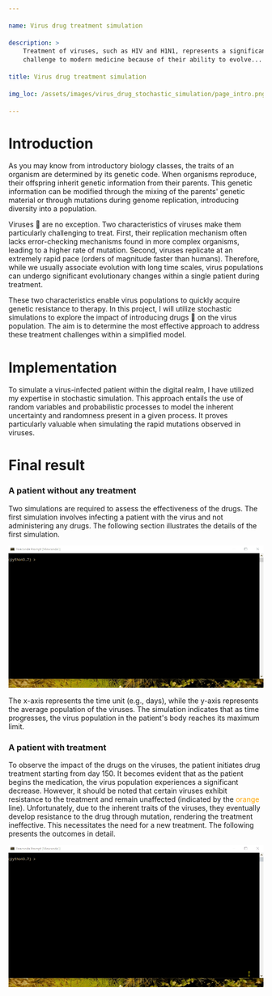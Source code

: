 ```yaml
---

name: Virus drug treatment simulation

description: >
    Treatment of viruses, such as HIV and H1N1, represents a significant
    challenge to modern medicine because of their ability to evolve...

title: Virus drug treatment simulation

img_loc: /assets/images/virus_drug_stochastic_simulation/page_intro.png

---
```


# Introduction

As you may know from introductory biology classes, the traits of an
organism are determined by its genetic code. When organisms reproduce,
their offspring inherit genetic information from their parents. This
genetic information can be modified through the mixing of the parents'
genetic material or through mutations during genome replication,
introducing diversity into a population.

Viruses 🦠 are no exception. Two characteristics of viruses make them
particularly challenging to treat. First, their replication mechanism
often lacks error-checking mechanisms found in more complex organisms,
leading to a higher rate of mutation. Second, viruses replicate at an
extremely rapid pace (orders of magnitude faster than humans).
Therefore, while we usually associate evolution with long time scales,
virus populations can undergo significant evolutionary changes within
a single patient during treatment.

These two characteristics enable virus populations to quickly acquire
genetic resistance to therapy. In this project, I will utilize
stochastic simulations to explore the impact of introducing drugs 💊
on the virus population. The aim is to determine the most effective
approach to address these treatment challenges within a simplified
model.

# Implementation

To simulate a virus-infected patient within the digital realm, I have
utilized my expertise in stochastic simulation. This approach entails
the use of random variables and probabilistic processes to model the
inherent uncertainty and randomness present in a given process. It
proves particularly valuable when simulating the rapid mutations
observed in viruses.

# Final result

### A patient **without** any treatment

Two simulations are required to assess the effectiveness of the drugs.
The first simulation involves infecting a patient with the virus and
not administering any drugs. The following section illustrates the
details of the first simulation.

![](/assets/images/virus_drug_stochastic_simulation/no_treatment.gif)

The x-axis represents the time unit (e.g., days), while the y-axis
represents the average population of the viruses. The simulation
indicates that as time progresses, the virus population in the
patient's body reaches its maximum limit.

### A patient **with** treatment

To observe the impact of the drugs on the viruses, the patient
initiates drug treatment starting from day 150. It becomes evident
that as the patient begins the medication, the virus population
experiences a significant decrease. However, it should be noted that
certain viruses exhibit resistance to the treatment and remain
unaffected (indicated by the <span style="color: orange;">orange</span>
line). Unfortunately, due to the inherent traits of the viruses, they
eventually develop resistance to the drug through mutation, rendering
the treatment ineffective. This necessitates the need for a new
treatment. The following presents the outcomes in detail.

![](/assets/images/virus_drug_stochastic_simulation/treatment.gif)
